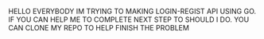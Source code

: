 HELLO EVERYBODY IM TRYING TO MAKING LOGIN-REGIST API USING GO. IF YOU CAN HELP ME TO COMPLETE NEXT STEP TO SHOULD I DO. YOU CAN CLONE MY REPO TO HELP FINISH THE PROBLEM
